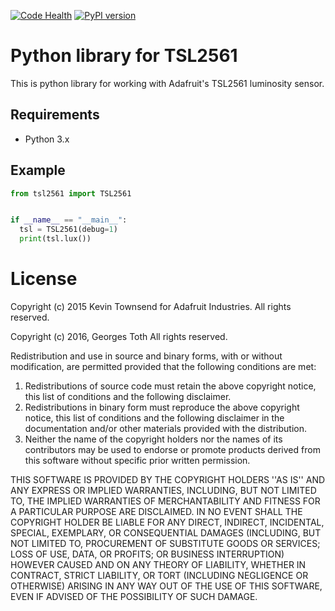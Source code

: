 [![Code Health](https://landscape.io/github/sim0nx/tsl2561/master/landscape.svg?style=flat)](https://landscape.io/github/sim0nx/tsl2561/master) [![PyPI version](https://badge.fury.io/py/tsl2561.svg)](https://badge.fury.io/py/tsl2561)


Python library for TSL2561
============
  This is python library for working with Adafruit's TSL2561 luminosity sensor.

Requirements
------------
  - Python 3.x

Example
------------
  ```python
  from tsl2561 import TSL2561


  if __name__ == "__main__":
    tsl = TSL2561(debug=1)
    print(tsl.lux())
  ```

License
============
Copyright (c) 2015 Kevin Townsend for Adafruit Industries.
All rights reserved.

Copyright (c) 2016, Georges Toth
All rights reserved.


Redistribution and use in source and binary forms, with or without
modification, are permitted provided that the following conditions are met:
1. Redistributions of source code must retain the above copyright
notice, this list of conditions and the following disclaimer.
2. Redistributions in binary form must reproduce the above copyright
notice, this list of conditions and the following disclaimer in the
documentation and/or other materials provided with the distribution.
3. Neither the name of the copyright holders nor the
names of its contributors may be used to endorse or promote products
derived from this software without specific prior written permission.

THIS SOFTWARE IS PROVIDED BY THE COPYRIGHT HOLDERS ''AS IS'' AND ANY
EXPRESS OR IMPLIED WARRANTIES, INCLUDING, BUT NOT LIMITED TO, THE IMPLIED
WARRANTIES OF MERCHANTABILITY AND FITNESS FOR A PARTICULAR PURPOSE ARE
DISCLAIMED. IN NO EVENT SHALL THE COPYRIGHT HOLDER BE LIABLE FOR ANY
DIRECT, INDIRECT, INCIDENTAL, SPECIAL, EXEMPLARY, OR CONSEQUENTIAL DAMAGES
(INCLUDING, BUT NOT LIMITED TO, PROCUREMENT OF SUBSTITUTE GOODS OR SERVICES;
LOSS OF USE, DATA, OR PROFITS; OR BUSINESS INTERRUPTION) HOWEVER CAUSED AND
ON ANY THEORY OF LIABILITY, WHETHER IN CONTRACT, STRICT LIABILITY, OR TORT
(INCLUDING NEGLIGENCE OR OTHERWISE) ARISING IN ANY WAY OUT OF THE USE OF THIS
SOFTWARE, EVEN IF ADVISED OF THE POSSIBILITY OF SUCH DAMAGE.
